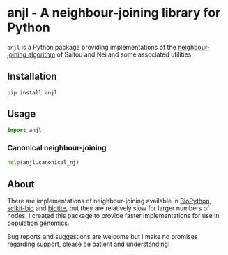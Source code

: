 # anjl - A neighbour-joining library for Python

`anjl` is a Python package providing implementations of the
[neighbour-joining
algorithm](https://en.wikipedia.org/wiki/Neighbor_joining) of Saitou
and Nei and some associated utilities.

## Installation

```
pip install anjl
```

## Usage

```python
import anjl
```

### Canonical neighbour-joining

```python
help(anjl.canonical_nj)
```

## About

There are implementations of neighbour-joining available in
[BioPython](https://biopython.org/docs/latest/api/Bio.Phylo.TreeConstruction.html#Bio.Phylo.TreeConstruction.DistanceTreeConstructor),
[scikit-bio](https://scikit.bio/docs/dev/generated/skbio.tree.nj.html)
and
[biotite](https://www.biotite-python.org/latest/apidoc/biotite.sequence.phylo.neighbor_joining.html),
but they are relatively slow for larger numbers of nodes. I created
this package to provide faster implementations for use in population
genomics.

Bug reports and suggestions are welcome but I make no promises
regarding support, please be patient and understanding!
